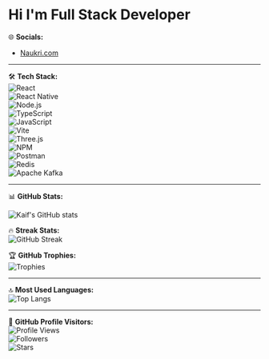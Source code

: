 # Hi  I'm Full Stack Developer

🌐 **Socials:**  
- [Naukri.com](https://www.naukri.com/mnjuser/homepage)  

---

🛠 **Tech Stack:**  
![React](https://img.shields.io/badge/React-20232A?style=for-the-badge&logo=react&logoColor=61DAFB)  
![React Native](https://img.shields.io/badge/React_Native-20232A?style=for-the-badge&logo=react&logoColor=61DAFB)  
![Node.js](https://img.shields.io/badge/Node.js-339933?style=for-the-badge&logo=node.js&logoColor=white)  
![TypeScript](https://img.shields.io/badge/TypeScript-007ACC?style=for-the-badge&logo=typescript&logoColor=white)  
![JavaScript](https://img.shields.io/badge/JavaScript-F7DF1E?style=for-the-badge&logo=javascript&logoColor=black)  
![Vite](https://img.shields.io/badge/Vite-646CFF?style=for-the-badge&logo=vite&logoColor=white)  
![Three.js](https://img.shields.io/badge/Three.js-black?style=for-the-badge&logo=three.js&logoColor=white)  
![NPM](https://img.shields.io/badge/NPM-CB3837?style=for-the-badge&logo=npm&logoColor=white)  
![Postman](https://img.shields.io/badge/Postman-FF6C37?style=for-the-badge&logo=postman&logoColor=white)  
![Redis](https://img.shields.io/badge/Redis-DC382D?style=for-the-badge&logo=redis&logoColor=white)  
![Apache Kafka](https://img.shields.io/badge/Kafka-231F20?style=for-the-badge&logo=apache-kafka&logoColor=white)  

---

📊 **GitHub Stats:**  

![Kaif's GitHub stats](https://github-readme-stats.vercel.app/api?username=kaifkhan8&show_icons=true&theme=radical)  

🔥 **Streak Stats:**  
![GitHub Streak](https://github-readme-streak-stats.herokuapp.com/?user=kaifkhan8&theme=radical)  

🏆 **GitHub Trophies:**  
![Trophies](https://github-profile-trophy.vercel.app/?username=kaifkhan8&theme=radical&no-frame=true&no-bg=true&margin-w=4)  

---

🔝 **Most Used Languages:**  
![Top Langs](https://github-readme-stats.vercel.app/api/top-langs/?username=kaifkhan8&layout=compact&theme=radical)  

---

👥 **GitHub Profile Visitors:**  
![Profile Views](https://komarev.com/ghpvc/?username=kaifkhan8&label=Profile%20views&color=0e75b6&style=flat)  
![Followers](https://img.shields.io/github/followers/kaifkhan8?label=Followers&style=social)  
![Stars](https://img.shields.io/github/stars/kaifkhan8?label=Stars&style=social)  

